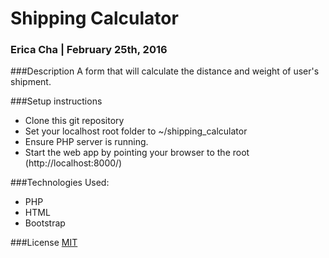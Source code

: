 # Shipping Calculator

### Erica Cha | February 25th, 2016

###Description
A form that will calculate the distance and weight of user's shipment.


###Setup instructions

- Clone this git repository
- Set your localhost root folder to ~/shipping_calculator
- Ensure PHP server is running.
- Start the web app by pointing your browser to the root (http://localhost:8000/)

###Technologies Used:
- PHP
- HTML
- Bootstrap

###License
 [MIT](https://github.com/twbs/bootstrap/blob/master/LICENSE)

